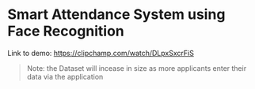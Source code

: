# Smart Attendance System using Face Recognition
Link to demo: https://clipchamp.com/watch/DLpxSxcrFiS

>Note: the Dataset will incease in size as more applicants enter their data via the application 
